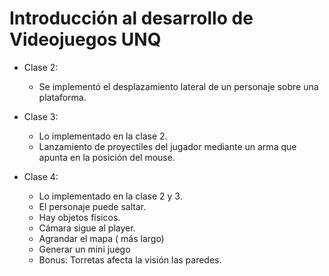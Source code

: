 # Introducción al desarrollo de Videojuegos UNQ

* Clase 2:
  - Se implementó el desplazamiento lateral de un personaje sobre una plataforma.

* Clase 3:
  - Lo implementado en la clase 2.
  - Lanzamiento de proyectiles del jugador mediante un arma que apunta en la posición del mouse.

* Clase 4:
  - Lo implementado en la clase 2 y 3.
  - El personaje puede saltar. 
  - Hay objetos físicos. 
  - Cámara sigue al player.
  - Agrandar el mapa ( más largo) 
  - Generar un mini juego 
  - Bonus: Torretas afecta la visión las paredes.
